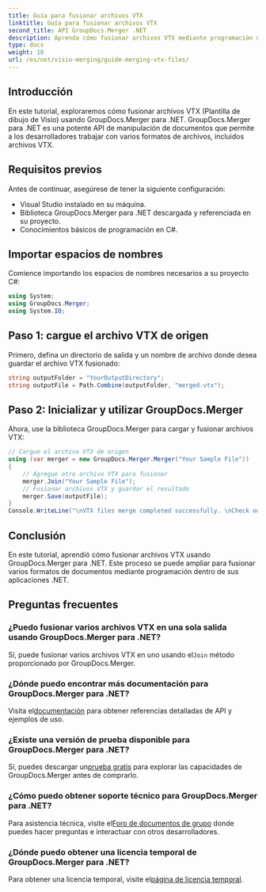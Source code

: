 ```yaml
---
title: Guía para fusionar archivos VTX
linktitle: Guía para fusionar archivos VTX
second_title: API GroupDocs.Merger .NET
description: Aprenda cómo fusionar archivos VTX mediante programación usando GroupDocs.Merger para .NET. Guía paso a paso con ejemplos de código.
type: docs
weight: 18
url: /es/net/visio-merging/guide-merging-vtx-files/
---
```

## Introducción
En este tutorial, exploraremos cómo fusionar archivos VTX (Plantilla de dibujo de Visio) usando GroupDocs.Merger para .NET. GroupDocs.Merger para .NET es una potente API de manipulación de documentos que permite a los desarrolladores trabajar con varios formatos de archivos, incluidos archivos VTX.
## Requisitos previos
Antes de continuar, asegúrese de tener la siguiente configuración:
- Visual Studio instalado en su máquina.
- Biblioteca GroupDocs.Merger para .NET descargada y referenciada en su proyecto.
- Conocimientos básicos de programación en C#.

## Importar espacios de nombres
Comience importando los espacios de nombres necesarios a su proyecto C#:
```csharp
using System; 
using GroupDocs.Merger;
using System.IO;
```
## Paso 1: cargue el archivo VTX de origen
Primero, defina un directorio de salida y un nombre de archivo donde desea guardar el archivo VTX fusionado:
```csharp
string outputFolder = "YourOutputDirectory";
string outputFile = Path.Combine(outputFolder, "merged.vtx");
```
## Paso 2: Inicializar y utilizar GroupDocs.Merger
Ahora, use la biblioteca GroupDocs.Merger para cargar y fusionar archivos VTX:
```csharp
// Cargue el archivo VTX de origen
using (var merger = new GroupDocs.Merger.Merger("Your Sample File"))
{
    // Agregue otro archivo VTX para fusionar
    merger.Join("Your Sample File");
    // Fusionar archivos VTX y guardar el resultado
    merger.Save(outputFile);
}
Console.WriteLine("\nVTX files merge completed successfully. \nCheck output in {0}", outputFolder);
```

## Conclusión
En este tutorial, aprendió cómo fusionar archivos VTX usando GroupDocs.Merger para .NET. Este proceso se puede ampliar para fusionar varios formatos de documentos mediante programación dentro de sus aplicaciones .NET.

## Preguntas frecuentes
### ¿Puedo fusionar varios archivos VTX en una sola salida usando GroupDocs.Merger para .NET?
 Sí, puede fusionar varios archivos VTX en uno usando el`Join` método proporcionado por GroupDocs.Merger.
### ¿Dónde puedo encontrar más documentación para GroupDocs.Merger para .NET?
 Visita el[documentación](https://reference.groupdocs.com/merger/net/) para obtener referencias detalladas de API y ejemplos de uso.
### ¿Existe una versión de prueba disponible para GroupDocs.Merger para .NET?
 Sí, puedes descargar un[prueba gratis](https://releases.groupdocs.com/) para explorar las capacidades de GroupDocs.Merger antes de comprarlo.
### ¿Cómo puedo obtener soporte técnico para GroupDocs.Merger para .NET?
 Para asistencia técnica, visite el[Foro de documentos de grupo](https://forum.groupdocs.com/c/merger/32) donde puedes hacer preguntas e interactuar con otros desarrolladores.
### ¿Dónde puedo obtener una licencia temporal de GroupDocs.Merger para .NET?
 Para obtener una licencia temporal, visite el[página de licencia temporal](https://purchase.groupdocs.com/temporary-license/).